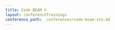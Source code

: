 ```yaml
---
title: Code BEAM V
layout: conferenceTrainings
conference_path: _conferences/code-beam-sto.md
---
```

